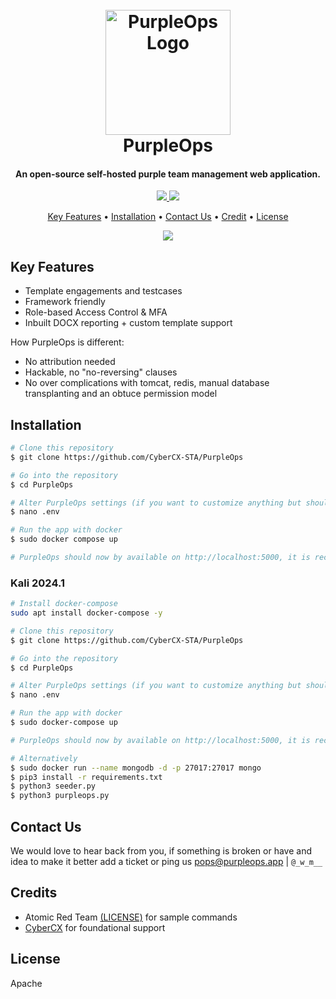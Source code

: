 <h1 align="center">
  <br>
  <a href="https://purpleops.app"><img src="static/images/logo.png" alt="PurpleOps Logo" width="200"></a>
  <br>
  PurpleOps
  <br>
</h1>

<h4 align="center">An open-source self-hosted purple team management web application.</h4>

<p align="center">
  <a href="LICENSE"><img src="https://img.shields.io/badge/Licence-blue?logo=unlicense&logoColor=white">
  <a href="https://docs.purpleops.app"><img src="https://img.shields.io/badge/Docs-blue?logo=readthedocs&logoColor=white">
</p>

<p align="center">
  <a href="#key-features">Key Features</a> •
  <a href="#installation">Installation</a> •
  <a href="#contact-us">Contact Us</a> •
  <a href="#credits">Credit</a> •
  <a href="#license">License</a>
</p>

<p align="center">
  <img src="static/images/demo.gif">
</p>

## Key Features

* Template engagements and testcases
* Framework friendly
* Role-based Access Control & MFA
* Inbuilt DOCX reporting + custom template support

How PurpleOps is different:

* No attribution needed
* Hackable, no "no-reversing" clauses
* No over complications with tomcat, redis, manual database transplanting and an obtuce permission model

## Installation

```bash
# Clone this repository
$ git clone https://github.com/CyberCX-STA/PurpleOps

# Go into the repository
$ cd PurpleOps

# Alter PurpleOps settings (if you want to customize anything but should work out the box)
$ nano .env

# Run the app with docker
$ sudo docker compose up

# PurpleOps should now by available on http://localhost:5000, it is recommended to add a reverse proxy such as nginx or Apache in front of it if you want to expose this to the outside world.
```

### Kali 2024.1
```bash
# Install docker-compose
sudo apt install docker-compose -y

# Clone this repository
$ git clone https://github.com/CyberCX-STA/PurpleOps

# Go into the repository
$ cd PurpleOps

# Alter PurpleOps settings (if you want to customize anything but should work out the box)
$ nano .env

# Run the app with docker
$ sudo docker-compose up

# PurpleOps should now by available on http://localhost:5000, it is recommended to add a reverse proxy such as nginx or Apache in front of it if you want to expose this to the outside world.
```

```bash
# Alternatively
$ sudo docker run --name mongodb -d -p 27017:27017 mongo
$ pip3 install -r requirements.txt
$ python3 seeder.py
$ python3 purpleops.py
```
## Contact Us

We would love to hear back from you, if something is broken or have and idea to make it better add a ticket or ping us pops@purpleops.app | `@_w_m__` 

## Credits

- Atomic Red Team [(LICENSE)](https://github.com/redcanaryco/atomic-red-team/blob/master/LICENSE.txt) for sample commands
- [CyberCX](https://cybercx.com.au/) for foundational support

## License

Apache
